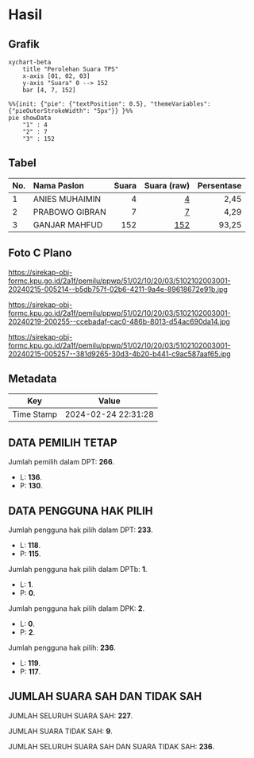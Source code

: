 # Hasil

## Grafik

```mermaid
xychart-beta
    title "Perolehan Suara TPS"
    x-axis [01, 02, 03]
    y-axis "Suara" 0 --> 152
    bar [4, 7, 152]
```

```mermaid
%%{init: {"pie": {"textPosition": 0.5}, "themeVariables": {"pieOuterStrokeWidth": "5px"}} }%%
pie showData
    "1" : 4
    "2" : 7
    "3" : 152
```

## Tabel

| No. | Nama Paslon    | Suara | Suara (raw) | Persentase |
|:--- |:-------------- | -----:| -----------:| ----------:|
| 1   | ANIES MUHAIMIN | 4     | [4][p-1]    | 2,45       |
| 2   | PRABOWO GIBRAN | 7     | [7][p-2]    | 4,29       |
| 3   | GANJAR MAHFUD  | 152   | [152][p-3]  | 93,25      |


[p-1]: https://github.com/gigit-pemilu/pemilu-2024-51-bali/blob/main/pilpres/hitung-suara/sub/51-bali/sub/02-tabanan/sub/10-pupuan/sub/2003-batungsel/sub/001-tps/sub/paslon-1.txt
[p-2]: https://github.com/gigit-pemilu/pemilu-2024-51-bali/blob/main/pilpres/hitung-suara/sub/51-bali/sub/02-tabanan/sub/10-pupuan/sub/2003-batungsel/sub/001-tps/sub/paslon-2.txt
[p-3]: https://github.com/gigit-pemilu/pemilu-2024-51-bali/blob/main/pilpres/hitung-suara/sub/51-bali/sub/02-tabanan/sub/10-pupuan/sub/2003-batungsel/sub/001-tps/sub/paslon-3.txt

## Foto C Plano

https://sirekap-obj-formc.kpu.go.id/2a1f/pemilu/ppwp/51/02/10/20/03/5102102003001-20240215-005214--b5db757f-02b6-4211-9a4e-89618672e91b.jpg

https://sirekap-obj-formc.kpu.go.id/2a1f/pemilu/ppwp/51/02/10/20/03/5102102003001-20240219-200255--ccebadaf-cac0-486b-8013-d54ac690da14.jpg

https://sirekap-obj-formc.kpu.go.id/2a1f/pemilu/ppwp/51/02/10/20/03/5102102003001-20240215-005257--381d9265-30d3-4b20-b441-c9ac587aaf65.jpg


## Metadata

| Key        | Value               |
| ---------- | ------------------- |
| Time Stamp | 2024-02-24 22:31:28 |


## DATA PEMILIH TETAP

Jumlah pemilih dalam DPT: **266**.
 * L: **136**.
 * P: **130**.

## DATA PENGGUNA HAK PILIH

Jumlah pengguna hak pilih dalam DPT: **233**.
 * L: **118**.
 * P: **115**.

Jumlah pengguna hak pilih dalam DPTb: **1**.
 * L: **1**.
 * P: **0**.

Jumlah pengguna hak pilih dalam DPK: **2**.
 * L: **0**.
 * P: **2**.

Jumlah pengguna hak pilih: **236**.
 * L: **119**.
 * P: **117**.

## JUMLAH SUARA SAH DAN TIDAK SAH

JUMLAH SELURUH SUARA SAH: **227**.

JUMLAH SUARA TIDAK SAH: **9**.

JUMLAH SELURUH SUARA SAH DAN SUARA TIDAK SAH: **236**.


